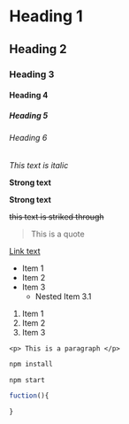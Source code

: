 <!-- Headings -->

# Heading 1
## Heading 2
### Heading 3
#### Heading 4
##### Heading 5
###### Heading 6

*This text* _is italic_

**Strong text**

__Strong text__


~~this text is striked through~~

> This is a quote

[Link text](www.wikipedia.com "wikipedia")

* Item 1
* Item 2
* Item 3
	* Nested Item 3.1

1. Item 1
1. Item 2
1. Item 3

`<p> This is a paragraph </p>`

```bash
npm install

npm start
```

```javascript
fuction(){

}
```